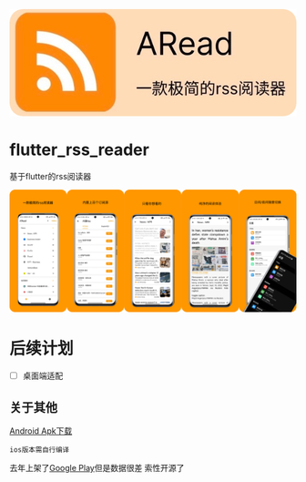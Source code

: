 ![flutter_rss_reader](https://github.com/lidary-byte/flutter_rss_reader/blob/main/ARead%20res/logo1.png)

# flutter_rss_reader

基于flutter的rss阅读器 

 

![截图](https://github.com/lidary-byte/flutter_rss_reader/blob/main/ARead%20res/screen.jpg)
 

 # 后续计划
- [ ] 桌面端适配 

## 关于其他
[Android Apk下载](https://github.com/lidary-byte/flutter_rss_reader/releases)
```
ios版本需自行编译
```

去年上架了[Google Play](https://play.google.com/store/apps/details?id=com.lidary.reader.flutter_rss_reader)但是数据很差 索性开源了
